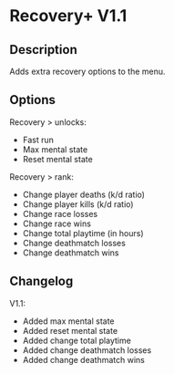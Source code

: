 # Recovery+ V1.1

## Description

Adds extra recovery options to the menu.

## Options

Recovery > unlocks:
- Fast run
- Max mental state
- Reset mental state

Recovery > rank:
- Change player deaths (k/d ratio)
- Change player kills (k/d ratio)
- Change race losses
- Change race wins
- Change total playtime (in hours)
- Change deathmatch losses
- Change deathmatch wins

## Changelog

V1.1:
- Added max mental state
- Added reset mental state
- Added change total playtime
- Added change deathmatch losses
- Added change deathmatch wins